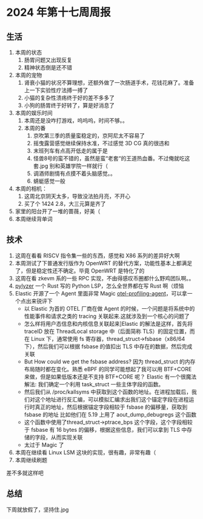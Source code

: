 # 2024 年第十七周周报

## 生活

1. 本周的状态
    1. 肠胃问题又出现反复
    2. 精神状态倒是还不错
2. 本周的宠物
    1. 肾衰小猫的状况不算理想，还额外做了一次肠道手术，花钱花麻了。准备上一下实验性疗法搏一搏了
    2. 小猫的复杂性溃疡终于好的差不多多了
    3. 小狗的肠胃终于好转了，算是好消息了
3. 本周的娱乐时间
    1. 本周还是没咋打游戏，呜呜呜，时间不够。。
    2. 本周的番
        1. 京吹第三季的质量蛮稳定的，京阿尼太不容易了
        2. 摇曳露营感觉继续保持水准，不过感觉 3D CG 真的很违和
        3. 末班列车有点高开低走的属于是
        4. 怪兽8号的蛮不错的，虽然是蛮“老套“的王道热血番。不过俺就吃这套.jpg  别和英雄学院一样就行（
        5. 调酒师剧情有点摸不着头脑感觉。。
        6. 蜻蜓感觉一般
4. 本周的相机：
    1. 这周北京阴天太多，导致没法拍月亮，不开心
    2. 买了个 1424 2.8，大三元算是齐了
5. 家里的阳台开了一堆的蔷薇，好美（
6. 本周继续背单词

## 技术

1. 这周在看看 RISCV 指令集一些的东西，感觉和 X86 系列的差异好大啊
2. 本周测试了下普通发行版作为 OpenWRT 的替代方案，功能性基本上都满足了，但是稳定性还不确定。毕竟 OpenWRT 是特化了的
3. 这周在看 zkevm 系的一些 RPC 实现，不由得感叹币圈都什么野鸡团队啊。。
4. [pylyzer](https://github.com/mtshiba/pylyzer) 一个 Rust 写的 Python LSP，怎么全世界都在写 Rust 啊（烦恼
5. Elastic 开源了一个 Agent 里面非常 Magic [otel-profiling-agent](https://github.com/elastic/otel-profiling-agent)，可以拿一个点出来锐评下
    - 以 Elastic 为首的 OTEL 厂商在做 Agent 的时候，一个问题是将系统中的性能事件和请求之类的 tracing 关联起来.这就涉及到一个核心的问题了
    - 怎么样将用户态信息和内核信息关联起来]Elastic 的解法是这样，首先将 traceID 放在 ThreadLocal storage 中（后面简称 TLS）的固定位置，而在 Linux 下，通常使用 fs 寄存器，thread_struct->fsbase（x86/64下），然后我们可以根据 fsbase 的值扣出 TLS 中存在的数据，然后完成关联
    - But How could we get the fsbase address? 因为 thread_struct 的内存布局随时都在变化。熟悉 eBPF 的同学可能想起了我可以用 BTF+CORE 来做，但是如果低版本还是不支持 BTF+CORE 呢？ Elastic 有一个很魔法解法: 我们确定一个利用 task_struct 一些主体字段的函数。
    - 然后我们从 /proc/kallsyms 中获取到这个函数的地址。在进程加载后，我们对这个地址进行反汇编，可以模拟汇编求出我们这个锚定字段在进程运行时真正的地址，然后根据锚定字段相较于 fsbase 的偏移量，获取到 fsbase 的地址 比如他们在 5.19 上用了 aout_dump_debugregs 这个函数
    - 这个函数中使用了thread_struct->ptrace_bps 这个字段，这个字段相较于 fsbase 有 16 bytes 的偏移，根据这些信息，我们可以拿到 TLS 中存储的字段，从而实现关联 
    - 太过于 Magic 了
6. 本周在继续看 Linux LSM 这块的实现，很有趣，非常有趣（
7. 本周继续刷题

差不多就这样吧

## 总结

下周就放假了，坚持住.jpg
